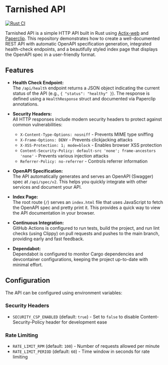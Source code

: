 # Tarnished API

[![Rust CI](https://github.com/markcoleman/tarnished-api/actions/workflows/ci.yml/badge.svg?branch=main)](https://github.com/markcoleman/tarnished-api/actions/workflows/ci.yml)

Tarnished API is a simple HTTP API built in Rust using [Actix-web](https://actix.rs) and [Paperclip](https://github.com/wafflespeanut/paperclip). This repository demonstrates how to create a well-documented REST API with automatic OpenAPI specification generation, integrated health-check endpoints, and a beautifully styled index page that displays the OpenAPI spec in a user-friendly format.

## Features

- **Health Check Endpoint:**  
  The `/api/health` endpoint returns a JSON object indicating the current status of the API (e.g., `{ "status": "healthy" }`). The response is defined using a `HealthResponse` struct and documented via Paperclip annotations.

- **Security Headers:**  
  All HTTP responses include modern security headers to protect against common vulnerabilities:
  - `X-Content-Type-Options: nosniff` - Prevents MIME type sniffing
  - `X-Frame-Options: DENY` - Prevents clickjacking attacks
  - `X-XSS-Protection: 1; mode=block` - Enables browser XSS protection
  - `Content-Security-Policy: default-src 'none'; frame-ancestors 'none'` - Prevents various injection attacks
  - `Referrer-Policy: no-referrer` - Controls referrer information

- **OpenAPI Specification:**  
  The API automatically generates and serves an OpenAPI (Swagger) spec at `/api/spec/v2`. This helps you quickly integrate with other services and document your API.

- **Index Page:**  
  The root route (`/`) serves an `index.html` file that uses JavaScript to fetch the OpenAPI spec and pretty print it. This provides a quick way to view the API documentation in your browser.

- **Continuous Integration:**  
  GitHub Actions is configured to run tests, build the project, and run lint checks (using Clippy) on pull requests and pushes to the main branch, providing early and fast feedback.

- **Dependabot:**  
  Dependabot is configured to monitor Cargo dependencies and devcontainer configurations, keeping the project up-to-date with minimal effort.

## Configuration

The API can be configured using environment variables:

### Security Headers
- `SECURITY_CSP_ENABLED` (default: `true`) - Set to `false` to disable Content-Security-Policy header for development ease

### Rate Limiting  
- `RATE_LIMIT_RPM` (default: `100`) - Number of requests allowed per minute
- `RATE_LIMIT_PERIOD` (default: `60`) - Time window in seconds for rate limiting

